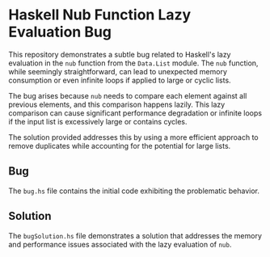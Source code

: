 # Haskell Nub Function Lazy Evaluation Bug

This repository demonstrates a subtle bug related to Haskell's lazy evaluation in the `nub` function from the `Data.List` module.  The `nub` function, while seemingly straightforward, can lead to unexpected memory consumption or even infinite loops if applied to large or cyclic lists.

The bug arises because `nub` needs to compare each element against all previous elements, and this comparison happens lazily.  This lazy comparison can cause significant performance degradation or infinite loops if the input list is excessively large or contains cycles.

The solution provided addresses this by using a more efficient approach to remove duplicates while accounting for the potential for large lists.

## Bug

The `bug.hs` file contains the initial code exhibiting the problematic behavior.

## Solution

The `bugSolution.hs` file demonstrates a solution that addresses the memory and performance issues associated with the lazy evaluation of `nub`.